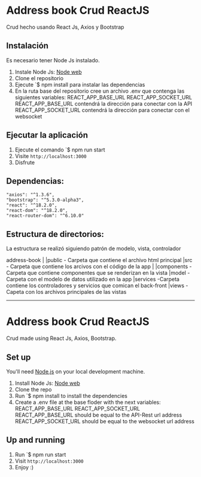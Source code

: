 # Address book Crud ReactJS
Crud hecho usando React Js, Axios y Bootstrap


## Instalación

Es necesario tener Node Js instalado.

1. Instale Node Js: [Node web](https://nodejs.org/)
2. Clone el repositorio
3. Ejecute `$ npm install para instalar las dependencias
4. En la ruta base del repositorio cree un archivo .env que contenga las siguientes variables:
REACT_APP_BASE_URL
REACT_APP_SOCKET_URL
  REACT_APP_BASE_URL contendrá la dirección para conectar con la API
  REACT_APP_SOCKET_URL contendrá la dirección para conectar con el websocket
  
## Ejecutar la aplicación

1.  Ejecute el comando `$ npm run start
2. Visite `http://localhost:3000`
3. Disfrute

## Dependencias:
    "axios": "^1.3.6",
    "bootstrap": "^5.3.0-alpha3",
    "react": "^18.2.0",
    "react-dom": "^18.2.0",
    "react-router-dom": "^6.10.0"

## Estructura de directorios:
La estructura se realizó siguiendo patrón de modelo, vista, controlador

address-book
  |
  |public     - Carpeta que contiene el archivo html principal
  |src        - Carpeta que contiene los arcivos con el código de la app
    |
    |components   -Carpeta que contiene componentes que se renderizan en la vista
    |model        -Carpeta con el modelo de datos utilizado en la app
    |services     -Carpeta contiene los controladores y servicios que comican el back-front
    |views        -Capeta con los archivos principales de las vistas

---
# Address book Crud ReactJS
Crud made using React Js, Axios, Bootstrap.

## Set up

You'll need [Node.js](https://nodejs.org/) on your local development machine.

1. Install Node Js: [Node web](https://nodejs.org/)
2. Clone the repo
3. Run `$ npm install to install the dependencies
4. Create a .env file at the base floder with the next variables:
REACT_APP_BASE_URL
REACT_APP_SOCKET_URL
  REACT_APP_BASE_URL should be equal to the API-Rest url address
  REACT_APP_SOCKET_URL should be equal to the websocket url address

## Up and running

1.  Run `$ npm run start
2. Visit `http://localhost:3000`
3. Enjoy :)
